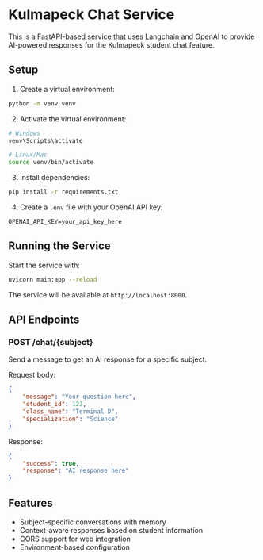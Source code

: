 # Kulmapeck Chat Service

This is a FastAPI-based service that uses Langchain and OpenAI to provide AI-powered responses for the Kulmapeck student chat feature.

## Setup

1. Create a virtual environment:
```bash
python -m venv venv
```

2. Activate the virtual environment:
```bash
# Windows
venv\Scripts\activate

# Linux/Mac
source venv/bin/activate
```

3. Install dependencies:
```bash
pip install -r requirements.txt
```

4. Create a `.env` file with your OpenAI API key:
```
OPENAI_API_KEY=your_api_key_here
```

## Running the Service

Start the service with:
```bash
uvicorn main:app --reload
```

The service will be available at `http://localhost:8000`.

## API Endpoints

### POST /chat/{subject}
Send a message to get an AI response for a specific subject.

Request body:
```json
{
    "message": "Your question here",
    "student_id": 123,
    "class_name": "Terminal D",
    "specialization": "Science"
}
```

Response:
```json
{
    "success": true,
    "response": "AI response here"
}
```

## Features

- Subject-specific conversations with memory
- Context-aware responses based on student information
- CORS support for web integration
- Environment-based configuration
